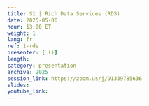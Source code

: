 ```yaml
---
title: S1 | Rich Data Services (RDS)
date: 2025-05-06
hour: 13:00 ET
weight: 1
lang: fr
ref: 1-rds
presenter: [ ()]
length:
category: presentation
archive: 2025
session_link: https://zoom.us/j/91339785636
slides:
youtube_link:
---
```

